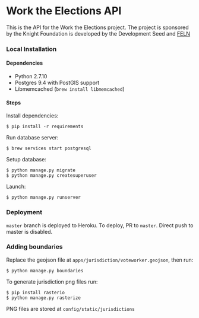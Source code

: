 # Work the Elections API

This is the API for the Work the Elections project. The project is sponsored by the Knight Foundation is developed by the Development Seed and [FELN](http://fairelectionsnetwork.com/)

### Local Installation

#### Dependencies

- Python 2.7.10
- Postgres 9.4 with PostGIS support
- Libmemcached (`brew install libmemcached`)

#### Steps

Install dependencies:

    $ pip install -r requirements

Run database server:

    $ brew services start postgresql

Setup database:

    $ python manage.py migrate
    $ python manage.py createsuperuser

Launch:

    $ python manage.py runserver

### Deployment

`master` branch is deployed to Heroku. To deploy, PR to `master`. Direct push to master is disabled.

### Adding boundaries

Replace the geojson file at `apps/jurisdiction/voteworker.geojson`, then run:

    $ python manage.py boundaries

To generate jurisdiction png files run:

    $ pip install rasterio
    $ python manage.py rasterize

PNG files are stored at `config/static/jurisdictions`

